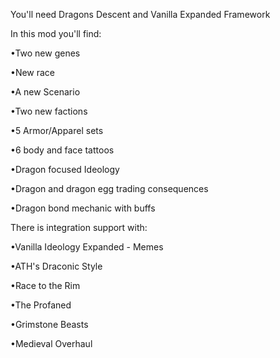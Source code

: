 You'll need Dragons Descent and Vanilla Expanded Framework

In this mod you'll find:

•Two new genes

•New race

•A new Scenario

•Two new factions

•5 Armor/Apparel sets

•6 body and face tattoos

•Dragon focused Ideology

•Dragon and dragon egg trading consequences

•Dragon bond mechanic with buffs
  
There is integration support with:

•Vanilla Ideology Expanded - Memes

•ATH's Draconic Style

•Race to the Rim

•The Profaned

•Grimstone Beasts

•Medieval Overhaul
